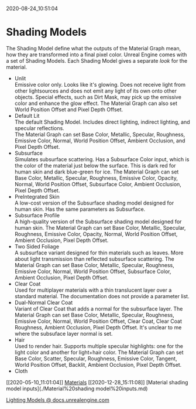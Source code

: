 2020-08-24_10:51:04

# Shading Models


The Shading Model define what the outputs of the Material Graph mean, how they are transformed into a final pixel color.
Unreal Engine comes with a set of Shading Models.
Each Shading Model gives a separate *look* for the material.

- Unlit  
    Emissive color only. Looks like it's glowing. Does not receive light from other lightsources and does not emit any light of its own onto other objects. Special effects, such as Dirt Mask, may pick up the emissive color and enhance the glow effect.
    The Material Graph can also set World Position Offset and Pixel Depth Offset.
- Default Lit  
    The default Shading Model. Includes direct lighting, indirect lighting, and specular reflections.  
    The Material Graph can set Base Color, Metallic, Specular, Roughness, Emissive Color, Normal, World Position Offset, Ambient Occlusion, and Pixel Depth Offset.
- Subsurface  
    Simulates subsurface scattering. Has a Subsurface Color input, which is the color of the material just below the surface. This is dark red for human skin and dark blue-green for ice.
    The Material Graph can set Base Color, Metallic, Specular, Roughness, Emissive Color, Opacity, Normal, World Position Offset, Subsurface Color, Ambient Occlusion, Pixel Depth Offset.
- PreIntegrated Skin  
    A low-cost version of the Subsurface shading model designed for human skin. Has the same parameters as Subsurface.
- Subsurface Profile  
    A high-quality version of the Subsurface shading model designed for human skin.
    The Material Graph can set Base Color, Metallic, Specular, Roughness, Emissive Color, Opacity, Normal, World Position Offset, Ambient Occlusion, Pixel Depth Offset.
- Two Sided Foliage  
    A subsurface variant designed for thin materials such as leaves. More about light transmission than reflected subsurface scattering.
    The Material Graph can set Base Color, Metallic, Specular, Roughness, Emissive Color, Normal, World Position Offset, Subsurface Color, Ambient Occlusion, Pixel Depth Offset.
- Clear Coat  
    Used for multiplayer materials with a thin translucent layer over a standard material. The documentation does not provide a parameter list.
- Dual-Normal Clear Coat  
    Variant of Clear Coat that adds a normal for the subsurface layer.
    The Material Graph can set Base Color, Metallic, Specular, Roughness, Emissive Color, Normal, World Position Offset, Clear Coat, Clear Coat Roughness, Ambient Occlusion, Pixel Depth Offset.
    It's unclear to me where the subsuface layer normal is set.
- Hair  
    Used to render hair. Supports multiple specular highlights: one for the light color and another for light+hair color.
    The Material Graph can set Base Color, Scatter, Specular, Roughness, Emissive Color, Tangent, World Position Offset, Backlit, Ambient Occlusion, Pixel Depth Offset.
- Cloth  

[[2020-05-10_11:01:04]] [Materials](./Material.md)
[[2020-12-28_15:11:08]] [Material shading model inputs](./Material%20shading model%20inputs.md)  

[Lighting Models @ docs.unrealengine.com](https://docs.unrealengine.com/en-US/Engine/Rendering/Materials/MaterialProperties/LightingModels/index.html)